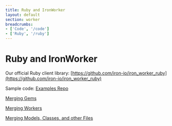 ```yaml
---
title: Ruby and IronWorker
layout: default
section: worker
breadcrumbs:
- ['Code', '/code']
- ['Ruby', '/ruby']
---
```


# Ruby and IronWorker

Our official Ruby client library: [https://github.com/iron-io/iron_worker_ruby](https://github.com/iron-io/iron_worker_ruby)

Sample code: [Examples Repo](https://github.com/iron-io/iron_worker_examples)

[Merging Gems](merge_gem)

[Merging Workers](merge_worker)

[Merging Models, Classes, and other Files](merging)